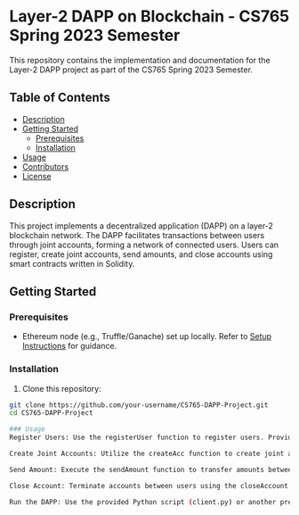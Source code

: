 # Layer-2 DAPP on Blockchain - CS765 Spring 2023 Semester

This repository contains the implementation and documentation for the Layer-2 DAPP project as part of the CS765 Spring 2023 Semester.

## Table of Contents

- [Description](#description)
- [Getting Started](#getting-started)
  - [Prerequisites](#prerequisites)
  - [Installation](#installation)
- [Usage](#usage)
- [Contributors](#contributors)
- [License](#license)

## Description

This project implements a decentralized application (DAPP) on a layer-2 blockchain network. The DAPP facilitates transactions between users through joint accounts, forming a network of connected users. Users can register, create joint accounts, send amounts, and close accounts using smart contracts written in Solidity.

## Getting Started

### Prerequisites

- Ethereum node (e.g., Truffle/Ganache) set up locally. Refer to [Setup Instructions](https://docs.google.com/document/d/1IfIwdF6vhf4KYP1OYTwFmgqtdHO6nT7m0JaMH1xCIYo/edit?usp=sharing) for guidance.

### Installation

1. Clone this repository:

```bash
git clone https://github.com/your-username/CS765-DAPP-Project.git
cd CS765-DAPP-Project

### Usage
Register Users: Use the registerUser function to register users. Provide user IDs and names as arguments.

Create Joint Accounts: Utilize the createAcc function to create joint accounts between users. Specify user IDs and initial balances.

Send Amount: Execute the sendAmount function to transfer amounts between users, even without a joint account. Ensure sufficient balances.

Close Account: Terminate accounts between users using the closeAccount function. Provide the relevant user IDs.

Run the DAPP: Use the provided Python script (client.py) or another preferred language for interacting with the smart contract and performing transactions.
